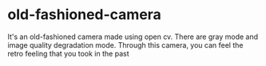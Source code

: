 # old-fashioned-camera
It's an old-fashioned camera made using open cv. There are gray mode and image quality degradation mode. 
Through this camera, you can feel the retro feeling that you took in the past
